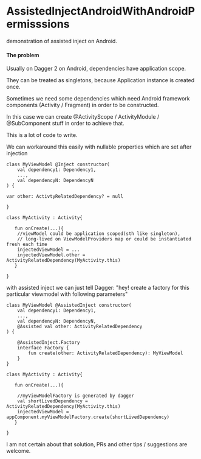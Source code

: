 # AssistedInjectAndroidWithAndroidPermisssions

demonstration of assisted inject on Android.

#### The problem

Usually on Dagger 2 on Android, dependencies have application scope. 

They can be treated as singletons, because Application instance is created once.

Sometimes we need some dependencies which need Android framework components (Activity / Fragment) in order to be constructed.

In this case we can create @ActivityScope / ActivityModule / @SubComponent stuff in order to achieve that.

This is a lot of code to write.

We can workaround this easily with nullable properties which are set after injection 

```
class MyViewModel @Inject constructor(
    val dependency1: Dependency1,
    ..., 
    val dependencyN: DependencyN
) {

var other: ActivtyRelatedDependency? = null 

}

class MyActivity : Activity{

   fun onCreate(...){
    //viewModel could be application scoped(sth like singleton),
    // long-lived on ViewModelProviders map or could be instantiated fresh each time
    injectedViewModel = ...  
    injectedViewModel.other = ActivityRelatedDependency(MyActivity.this)
   }
   
}

```

with assisted inject we can just tell Dagger: "hey! create a factory for this particular viewmodel with following parameters"

```
class MyViewModel @AssistedInject constructor(
    val dependency1: Dependency1,
    ..., 
    val dependencyN: DependencyN, 
    @Assisted val other: ActivityRelatedDependency 
) {

    @AssistedInject.Factory
    interface Factory {
        fun create(other: ActivityRelatedDependency): MyViewModel
    }
}

class MyActivity : Activity{

   fun onCreate(...){
    
    //myViewModelFactory is generated by dagger  
    val shortLivedDependency = ActivityRelatedDependency(MyActivity.this)
    injectedViewModel = appComponent.myViewModelFactory.create(shortLivedDependency)
   }
   
}
```

I am not certain about that solution, PRs and other tips / suggestions are welcome.
